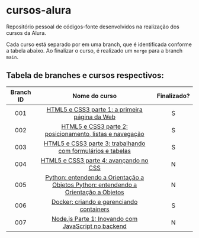 # cursos-alura
Repositório pessoal de códigos-fonte desenvolvidos na realização dos cursos da Alura.

Cada curso está separado por em uma branch, que é identificada conforme a tabela abaixo. Ao finalizar o curso, é realizado um `merge` para a branch `main`.

## Tabela de branches e cursos respectivos:

| Branch ID |                                                                        Nome do curso                                                                        | Finalizado? |
| :-------: | :---------------------------------------------------------------------------------------------------------------------------------------------------------: | :---------: |
|    001    |                      [HTML5 e CSS3 parte 1: a primeira página da Web](https://cursos.alura.com.br/course/html5-css3-primeiros-passos)                       |      S      |
|    002    |          [HTML5 e CSS3 parte 2: posicionamento, listas e navegação](https://cursos.alura.com.br/course/html5-css3-posicionamento-listas-navegacao)          |      S      |
|    003    |              [HTML5 e CSS3 parte 3: trabalhando com formulários e tabelas](https://cursos.alura.com.br/course/html5-css3-formularios-tabelas)               |      S      |
|    004    |                            [HTML5 e CSS3 parte 4: avançando no CSS](https://cursos.alura.com.br/course/html5-css3-avancando-css)                            |      N      |
|    005    | [Python: entendendo a Orientação a Objetos Python: entendendo a Orientação a Objetos](https://cursos.alura.com.br/course/python-3-intro-orientacao-objetos) |      N      |
|    006    |                    [Docker: criando e gerenciando containers](https://cursos.alura.com.br/course/docker-criando-gerenciando-containers)                     |      S      |
|    007    |                        [Node.js Parte 1: Inovando com JavaScript no backend](https://cursos.alura.com.br/course/nodejs-fundamentos)                         |      N      |